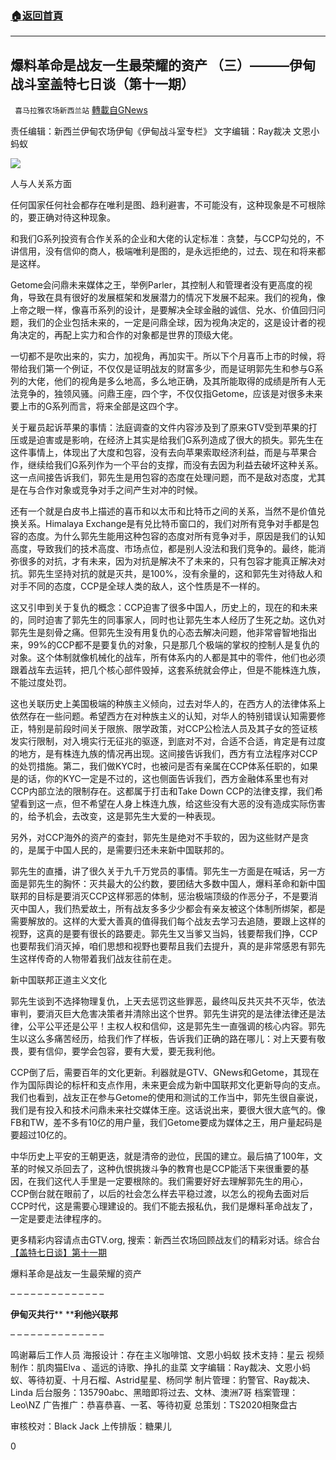 ###  [:house:返回首頁](https://github.com/ourhimalayas/txt)
---

## 爆料革命是战友一生最荣耀的资产 （三）&#8212;&#8212;&#8212;伊甸战斗室盖特七日谈（第十一期）
` 喜马拉雅农场新西兰站` [轉載自GNews](https://gnews.org/zh-hans/1285277/)

责任编辑：新西兰伊甸农场伊甸《伊甸战斗室专栏》
文字编辑：Ray裁决 文恩小蚂蚁

![]()![](https://gnews-media-offload.s3.amazonaws.com/wp-content/uploads/2021/05/31051420/053103.jpg)

人与人关系方面

任何国家任何社会都存在唯利是图、趋利避害，不可能没有，这种现象是不可根除的，要正确对待这种现象。

和我们G系列投资有合作关系的企业和大佬的认定标准：贪婪，与CCP勾兑的，不讲信用，没有信仰的商人，极端唯利是图的，是永远拒绝的，过去、现在和将来都是这样。

Getome会问鼎未来媒体之王，举例Parler，其控制人和管理者没有更高度的视角，导致在具有很好的发展框架和发展潜力的情况下发展不起来。我们的视角，像上帝之眼一样，像喜币系列的设计，是要解决全球金融的诚信、兑水、价值回归问题，我们的企业包括未来的，一定是问鼎全球，因为视角决定的，这是设计者的视角决定的，再配上实力和合作的对象都是世界的顶级大佬。

一切都不是吹出来的，实力，加视角，再加实干。所以下个月喜币上市的时候，将带给我们第一个例证，不仅仅是证明战友的财富多少，而是证明郭先生和参与G系列的大佬，他们的视角是多么地高，多么地正确，及其所能取得的成绩是所有人无法竞争的，独领风骚。问鼎王座，四个字，不仅仅指Getome，应该是对很多未来要上市的G系列而言，将来全部是这四个字。

关于雇员起诉苹果的事情：法庭调查的文件内容涉及到了原来GTV受到苹果的打压或是迫害或是影响，在经济上其实是给我们G系列造成了很大的损失。郭先生在这件事情上，体现出了大度和包容，没有去向苹果索取经济利益，而是与苹果合作，继续给我们G系列作为一个平台的支撑，而没有去因为利益去破坏这种关系。这一点间接告诉我们，郭先生是用包容的态度在处理问题，而不是敌对态度，尤其是在与合作对象或竞争对手之间产生对冲的时候。

还有一个就是白皮书上描述的喜币和以太币和比特币之间的关系，当然不是价值兑换关系。Himalaya Exchange是有兑比特币窗口的，我们对所有竞争对手都是包容的态度。为什么郭先生能用这种包容的态度对所有竞争对手，原因是我们的认知高度，导致我们的技术高度、市场点位，都是别人没法和我们竞争的。最终，能消弥很多的对抗，才有未来，因为对抗是解决不了未来的，只有包容才能真正解决对抗。郭先生坚持对抗的就是灭共，是100%，没有余量的，这和郭先生对待敌人和对手不同的态度，CCP是全球人类的敌人，这个性质是不一样的。

这又引申到关于复仇的概念：CCP迫害了很多中国人，历史上的，现在的和未来的，同时迫害了郭先生的同事家人，同时也让郭先生本人经历了生死之劫。这仇对郭先生是刻骨之痛。但郭先生没有用复仇的心态去解决问题，他非常睿智地指出来，99%的CCP都不是要复仇的对象，只是那几个极端的掌权的控制人是复仇的对象。这个体制就像机械化的战车，所有体系内的人都是其中的零件，他们也必须跟着战车去运转，把几个核心部件毁掉，这套系统就会停止，但是不能株连九族，不能过度处罚。

这也关联历史上美国极端的种族主义倾向，过去对华人的，在西方人的法律体系上依然存在一些问题。希望西方在对种族主义的认知，对华人的特别错误认知需要修正，特别是前段时间关于限旅、限学政策，对CCP公检法人员及其子女的签证核发实行限制，对入境实行无征兆的驱逐，到底对不对，合适不合适，肯定是有过度的地方，是有株连九族的情况再出现。这间接告诉我们，西方有立法程序对CCP的处罚措施。第二，我们做KYC时，也被问是否有亲属在CCP体系任职的，如果是的话，你的KYC一定是不过的，这也侧面告诉我们，西方金融体系里也有对CCP内部立法的限制存在。这都属于打击和Take Down CCP的法律支撑，我们希望看到这一点，但不希望在人身上株连九族，给这些没有大恶的没有造成实际伤害的，给予机会，去改变，这是郭先生大爱的一种表现。

另外，对CCP海外的资产的查封，郭先生是绝对不手软的，因为这些财产是贪的，是属于中国人民的，是需要归还未来新中国联邦的。

郭先生的直播，讲了很久关于九千万党员的事情。郭先生一方面是在喊话，另一方面是郭先生的胸怀：灭共最大的公约数，要团结大多数中国人，爆料革命和新中国联邦的目标是要消灭CCP这样邪恶的体制，惩治极端顶级的作恶分子，不是要消灭中国人，我们热爱故土，所有战友多多少少都会有亲友被这个体制所绑架，都是需要解放的。这样的大爱大善真的值得我们每个战友去学习去追随，要跟上这样的视野，这真的是要有很长的路要走。郭先生又当爹又当妈，钱要帮我们挣，CCP也要帮我们消灭掉，咱们思想和视野也要帮且我们去提升，真的是非常感恩有郭先生这样传奇的人物带着我们战友往前在走。

新中国联邦正道主义文化

郭先生谈到不选择物理复仇，上天去惩罚这些罪恶，最终叫反共灭共不灭华，依法审判，要消灭巨大危害决策者并清除出这个世界。郭先生讲究的是法律法律还是法律，公平公平还是公平！主权人权和信仰，这是郭先生一直强调的核心内容。郭先生以这么多痛苦经历，给我们作了样板，告诉我们正确的路在哪儿：对上天要有敬畏，要有信仰，要学会包容，要有大爱，要无我利他。

CCP倒了后，需要百年的文化更新。利器就是GTV、GNews和Getome，其现在作为国际舆论的标杆和支点作用，未来更会成为新中国联邦文化更新导向的支点。我们也看到，战友正在参与Getome的使用和测试的工作当中，郭先生很自豪说，我们是有投入和技术问鼎未来社交媒体王座。这话说出来，要很大很大底气的。像FB和TW，差不多有10亿的用户量，我们Getome要成为媒体之王，用户量起码是要超过10亿的。

中华历史上平安的王朝更迭，就是清帝的逊位，民国的建立。最后搞了100年，文革的时候又杀回去了，这种仇恨挑拨斗争的教育也是CCP能活下来很重要的基因，在我们这代人手里是一定要根除的。我们需要好好去理解郭先生的用心，CCP倒台就在眼前了，以后的社会怎么样去平稳过渡，以怎么的视角去面对后CCP时代，这是需要心理建设的。我们不能去报私仇，我们是爆料革命战友了，一定是要走法律程序的。

更多精彩内容请点击GTV.org, 搜索：新西兰农场回顾战友们的精彩对话。综合台[【盖特七日谈】第十一期](https://gtv.org/video/id=60a4e1a4db13300ca55ac3dc)

爆料革命是战友一生最荣耀的资产

– – – – – – – – – – – – – –

**伊甸灭共行**** ****利他兴联邦**

– – – – – – – – – – – – – –

鸣谢幕后工作人员
海报设计：存在主义咖啡馆、文恩小蚂蚁
技术支持：星云
视频制作：肌肉猫Elva 、遥远的诗歌、挣扎的韭菜
文字编辑：Ray裁决、文恩小蚂蚁、等待初夏、十月石榴、Astrid星星、杨同学
制片管理：豹警官、Ray裁决、Linda
后台服务：135790abc、黑暗即将过去、文林、澳洲7哥
档案管理：Leo\NZ
广告推广：恭喜恭喜、一茗、等待初夏
总策划：TS2020相聚盘古

审核校对：Black Jack
上传排版：糖果儿

0

